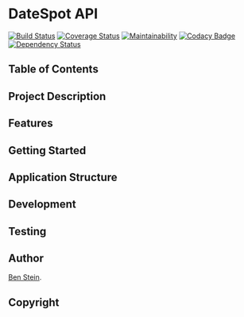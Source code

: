 # DateSpot API

[![Build Status](https://travis-ci.org/bpstein/datespot_backend.svg?branch=master)](https://travis-ci.org/bpstein/datespot_backend)
[![Coverage Status](https://coveralls.io/repos/github/bpstein/datespot_backend/badge.svg?branch=master)](https://coveralls.io/github/bpstein/datespot_backend?branch=master)
[![Maintainability](https://api.codeclimate.com/v1/badges/524ab8139242cb3d7ead/maintainability)](https://codeclimate.com/github/bpstein/datespot_backend/maintainability)
[![Codacy Badge](https://api.codacy.com/project/badge/Grade/efc574d63deb4d74be8bb9b5e82005e9)](https://www.codacy.com?utm_source=github.com&amp;utm_medium=referral&amp;utm_content=bpstein/datespot_backend&amp;utm_campaign=Badge_Grade)
[![Dependency Status](https://beta.gemnasium.com/badges/github.com/bpstein/datespot-API.svg)](https://beta.gemnasium.com/projects/github.com/bpstein/datespot-API)

## Table of Contents

## Project Description

## Features

## Getting Started

## Application Structure

## Development

## Testing

## Author
[Ben Stein](https://github.com/bpstein). 

## Copyright
